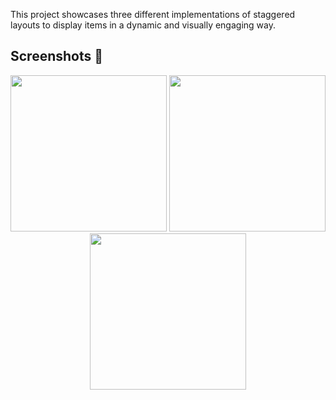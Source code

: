 This project showcases three different implementations of staggered layouts to display items in a dynamic and visually engaging way.

## Screenshots 📸

<p align="center">
  <img src="./images/home.png" width="250"/>
  <img src="./images/profile.png" width="250"/>
  <img src="./images/settings.png" width="250"/>
</p>
